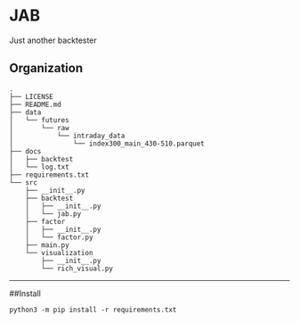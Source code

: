 JAB
===============
Just another backtester


Organization
--------------------
    .
    ├── LICENSE
    ├── README.md
    ├── data
    │   └── futures
    │       └── raw
    │           └── intraday_data
    │               └── index300_main_430-510.parquet
    ├── docs
    │   ├── backtest
    │   └── log.txt
    ├── requirements.txt
    └── src
        ├── __init__.py
        ├── backtest
        │   ├── __init__.py
        │   └── jab.py
        ├── factor
        │   ├── __init__.py
        │   └── factor.py
        ├── main.py
        └── visualization
            ├── __init__.py
            └── rich_visual.py

--------

##Install

    python3 -m pip install -r requirements.txt

